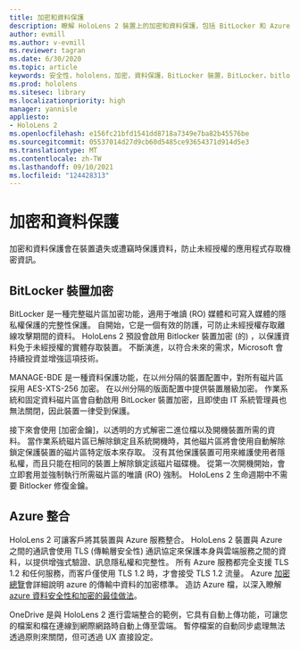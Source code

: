 ```yaml
---
title: 加密和資料保護
description: 瞭解 HoloLens 2 裝置上的加密和資料保護，包括 BitLocker 和 Azure 整合。
author: evmill
ms.author: v-evmill
ms.reviewer: tagran
ms.date: 6/30/2020
ms.topic: article
keywords: 安全性，hololens，加密，資料保護，BitLocker 裝置，BitLocker，bitlocker，bitlocker 加密，azure 整合，
ms.prod: hololens
ms.sitesec: library
ms.localizationpriority: high
manager: yannisle
appliesto:
- HoloLens 2
ms.openlocfilehash: e156fc21bfd1541dd8718a7349e7ba82b45576be
ms.sourcegitcommit: 05537014d27d9cb60d5485ce93654371d914d5e3
ms.translationtype: MT
ms.contentlocale: zh-TW
ms.lasthandoff: 09/10/2021
ms.locfileid: "124428313"
---
```

# <a name="encryption-and-data-protection"></a>加密和資料保護

加密和資料保護會在裝置遺失或遭竊時保護資料，防止未經授權的應用程式存取機密資訊。

## <a name="bitlocker-device-encryption"></a>BitLocker 裝置加密

BitLocker 是一種完整磁片區加密功能，適用于唯讀 (RO) 媒體和可寫入媒體的隱私權保護的完整性保護。  自開始，它是一個有效的防護，可防止未經授權存取離線攻擊期間的資料。 HoloLens 2 預設會啟用 Bitlocker 裝置加密 (的) ，以保護資料免于未經授權的實體存取裝置。 不斷演進，以符合未來的需求，Microsoft 會持續投資並增強這項技術。

MANAGE-BDE 是一種資料保護功能，在以州分隔的裝置配置中，對所有磁片區採用 AES-XTS-256 加密。 在以州分隔的版面配置中提供裝置層級加密。 作業系統和固定資料磁片區會自動啟用 BitLocker 裝置加密，且即使由 IT 系統管理員也無法關閉，因此裝置一律受到保護。

接下來會使用 [加密金鑰]，以透明的方式解密二進位檔以及開機裝置所需的資料。 當作業系統磁片區已解除鎖定且系統開機時，其他磁片區將會使用自動解除鎖定保護裝置的磁片區特定版本來存取。 沒有其他保護裝置可用來維護使用者隱私權，而且只能在相同的裝置上解除鎖定該磁片磁碟機。 從第一次開機開始，會立即套用並強制執行所需磁片區的唯讀 (RO) 強制。 HoloLens 2 生命週期中不需要 Bitlocker 修復金鑰。

## <a name="azure-integration"></a>Azure 整合 

HoloLens 2 可讓客戶將其裝置與 Azure 服務整合。 HoloLens 2 裝置與 Azure 之間的通訊會使用 TLS (傳輸層安全性) 通訊協定來保護本身與雲端服務之間的資料，以提供增強式驗證、訊息隱私權和完整性。 所有 Azure 服務都完全支援 TLS 1.2 和任何服務，而客戶僅使用 TLS 1.2 時，才會接受 TLS 1.2 流量。 Azure [加密總覽](/azure/security/fundamentals/encryption-overview)會詳細說明 azure 的傳輸中資料的加密標準。 造訪 Azure 檔，以深入瞭解 [azure 資料安全性和加密的最佳做法](/azure/security/fundamentals/data-encryption-best-practices)。 

OneDrive 是與 HoloLens 2 進行雲端整合的範例，它具有自動上傳功能，可讓您的檔案和檔在連線到網際網路時自動上傳至雲端。 暫停檔案的自動同步處理無法透過原則來關閉，但可透過 UX 直接設定。 
